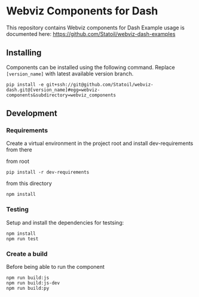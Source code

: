 # Webviz Components for Dash

This repository contains Webviz components for Dash
Example usage is documented here: https://github.com/Statoil/webviz-dash-examples

## Installing

Components can be installed using the following command.
Replace `[version_name]` with latest available version branch.
```
pip install -e git+ssh://git@github.com/Statoil/webviz-dash.git@[version_name]#egg=webviz-components&subdirectory=webviz_components
```

## Development

### Requirements

Create a virtual environment in the project root and install dev-requirements from there

from root

```
pip install -r dev-requirements
```

from this directory
```
npm install
```

### Testing

Setup and install the dependencies for testsing:
```
npm install
npm run test
```

### Create a build

Before being able to run the component

```
npm run build:js
npm run build:js-dev
npm run build:py
```
